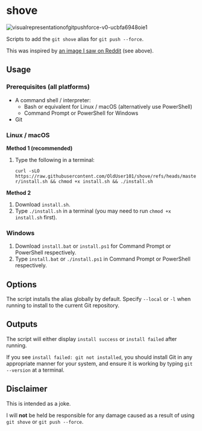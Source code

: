 # shove
![visualrepresentationofgitpushforce-v0-ucbfa6948oie1](https://github.com/user-attachments/assets/5077d28a-ab76-479f-ac1a-26d2332bd451)

Scripts to add the `git shove` alias for `git push --force`.

This was inspired by [an image I saw on Reddit](https://www.reddit.com/r/ProgrammerHumor/comments/1inmmkh/visualrepresentationofgitpushforce) (see above).

## Usage

### Prerequisites (all platforms)

- A command shell / interpreter:
  - Bash or equivalent for Linux / macOS (alternatively use PowerShell)
  - Command Prompt or PowerShell for Windows
- Git

### Linux / macOS

**Method 1 (recommended)**

1. Type the following in a terminal:
   
   `curl -sLO https://raw.githubusercontent.com/OldUser101/shove/refs/heads/master/install.sh && chmod +x install.sh && ./install.sh`

**Method 2**

1. Download `install.sh`.
2. Type `./install.sh` in a terminal (you may need to run `chmod +x install.sh` first).

### Windows

1. Download `install.bat` or `install.ps1` for Command Prompt or PowerShell respectively.
2. Type `install.bat` or `./install.ps1` in Command Prompt or PowerShell respectively.

## Options

The script installs the alias globally by default. Specify `--local` or `-l` when running to install to the current Git repository.

## Outputs

The script will either display `install success` or `install failed` after running.

If you see `install failed: git not installed`, you should install Git in any appropriate manner for your system, and ensure it is working by typing `git --version` at a terminal.

## Disclaimer

This is intended as a joke.

I will **not** be held be responsible for any damage caused as a result of using `git shove` or `git push --force`.
